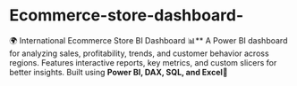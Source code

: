 # Ecommerce-store-dashboard-
🌍 International Ecommerce Store BI Dashboard 📊**   A Power BI dashboard for analyzing sales, profitability, trends, and customer behavior across regions. Features interactive reports, key metrics, and custom slicers for better insights. Built using **Power BI, DAX, SQL, and Excel**🚀
